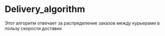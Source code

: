 # Delivery_algorithm

Этот алгоритм отвечает за распределение заказов между курьерами в пользу скорости доставки
